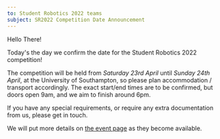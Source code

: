 ```yaml
---
to: Student Robotics 2022 teams
subject: SR2022 Competition Date Announcement
---
```


Hello There!

Today's the day we confirm the date for the Student Robotics 2022 competition!

The competition will be held from *Saturday 23rd April* until *Sunday 24th April*, at the University of Southampton, so please plan accommodation / transport accordingly. The exact start/end times are to be confirmed, but doors open 9am, and we aim to finish around 6pm.

If you have any special requirements, or require any extra documentation from us, please get in touch.

We will put more details on [the event page](https://studentrobotics.org/events/sr2022/competition/) as they become available.
